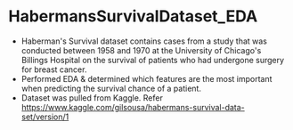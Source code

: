 # HabermansSurvivalDataset_EDA
* Haberman's Survival dataset contains cases from a study that was conducted between 1958 and 1970 at the University of Chicago's Billings Hospital on the survival of patients   who had undergone surgery for breast cancer.
* Performed EDA & determined which features are the most important when predicting the survival chance of a patient.
* Dataset was pulled from Kaggle. Refer https://www.kaggle.com/gilsousa/habermans-survival-data-set/version/1
